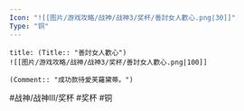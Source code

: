```yaml
---
Icon: "![[图片/游戏攻略/战神/战神3/奖杯/善討女人歡心.png|30]]"
Type: "铜"
---
```

```ad-common-bronze-trophy
title: (Title:: "善討女人歡心")
![[图片/游戏攻略/战神/战神3/奖杯/善討女人歡心.png|100]]

(Comment:: "成功款待愛芙羅黛蒂。")
```

#战神/战神III/奖杯 #奖杯 #铜
